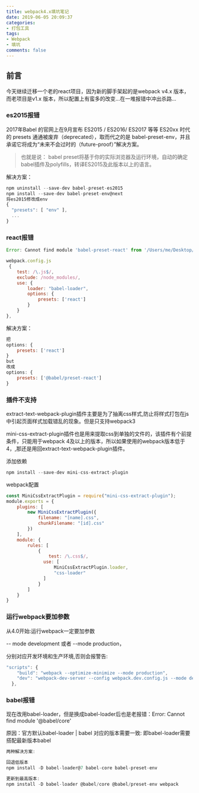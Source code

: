 ```yaml
---
title: webpack4.x填坑笔记
date: 2019-06-05 20:09:37
categories:
- 打包工具
tags:
- Webpack
- 填坑
comments: false
---
```


## 前言
今天继续迁移一个老的react项目，因为新的脚手架起的是webpack v4.x 版本，而老项目是v1.x 版本，所以配置上有蛮多的改变...在一堆报错中冲出杀路...

<!-- more -->

### es2015报错

2017年Babel 的官网上在9月宣布 ES2015 / ES2016/ ES2017 等等 ES20xx 时代的 presets 通通被废弃（deprecated），取而代之的是 babel-preset-env，并且承诺它将成为“未来不会过时的（future-proof）”解决方案。

> 也就是说： babel preset将基于你的实际浏览器及运行环境，自动的确定babel插件及polyfills，转译ES2015及此版本以上的语言。    

解决方案：

```javascript
npm uninstall --save-dev babel-preset-es2015
npm install --save-dev babel-preset-env@next
将es2015修改成env
{
  "presets": [ "env" ],
  ...
}
```

### react报错

```javascript
Error: Cannot find module 'babel-preset-react' from '/Users/me/Desktop/reflask' - If you want to resolve "react", use "module:react" - Did you mean "@babel/react"? at Function.module.exports [as sync]
```


```javascript
webpack.config.js
 {
    test: /\.js$/,
    exclude: /node_modules/,
    use: {
        loader: "babel-loader",
        options: {
            presets: ['react']
        }
    }
},
```


解决方案：

```javascript
把
options: {
    presets: ['react']
}
but
改成
options: {
    presets: ['@babel/preset-react']
}
```

### 插件不支持
extract-text-webpack-plugin插件主要是为了抽离css样式,防止将样式打包在js中引起页面样式加载错乱的现象。但是只支持webpack3

mini-css-extract-plugin插件也是用来提取css到单独的文件的，该插件有个前提条件，只能用于webpack 4及以上的版本，所以如果使用的webpack版本低于4，,那还是用回extract-text-webpack-plugin插件。

添加依赖

```javascript
npm install --save-dev mini-css-extract-plugin
```


webpack配置

```javascript
const MiniCssExtractPlugin = require("mini-css-extract-plugin");
module.exports = {
    plugins: [
        new MiniCssExtractPlugin({
            filename: "[name].css",
            chunkFilename: "[id].css"
        })
    ],
    module: {
        rules: [
            {
                test: /\.css$/,
              use: [
                  MiniCssExtractPlugin.loader,
                  "css-loader"
              ]
            }
        ]
    }
}
```

### 运行webpack要加参数
从4.0开始:运行webpack一定要加参数

-- mode development 或者 --mode production，

分别对应开发环境和生产环境,否则会报警告:


```javascript
"scripts": {
    "build": "webpack --optimize-minimize --mode production",
    "dev": "webpack-dev-server --config webpack.dev.config.js --mode development"
  },
```

### babel报错
现在改用babel-loader，但是换成babel-loader后也是老报错：Error: Cannot find module '@babel/core'

原因：官方默认babel-loader | babel 对应的版本需要一致: 即babel-loader需要搭配最新版本babel


```javascript
两种解决方案:

回退低版本
npm install -D babel-loader@7 babel-core babel-preset-env

更新到最高版本:
npm install -D babel-loader @babel/core @babel/preset-env webpack
```